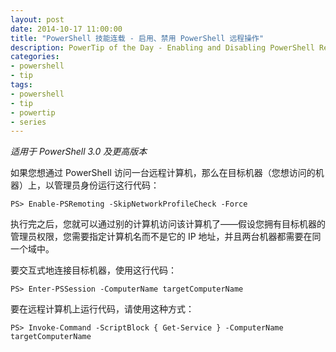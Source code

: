 ```yaml
---
layout: post
date: 2014-10-17 11:00:00
title: "PowerShell 技能连载 - 启用、禁用 PowerShell 远程操作"
description: PowerTip of the Day - Enabling and Disabling PowerShell Remoting
categories:
- powershell
- tip
tags:
- powershell
- tip
- powertip
- series
---
```

_适用于 PowerShell 3.0 及更高版本_

如果您想通过 PowerShell 访问一台远程计算机，那么在目标机器（您想访问的机器）上，以管理员身份运行这行代码：

    PS> Enable-PSRemoting -SkipNetworkProfileCheck -Force

执行完之后，您就可以通过别的计算机访问该计算机了——假设您拥有目标机器的管理员权限，您需要指定计算机名而不是它的 IP 地址，并且两台机器都需要在同一个域中。

要交互式地连接目标机器，使用这行代码：

    PS> Enter-PSSession -ComputerName targetComputerName

要在远程计算机上运行代码，请使用这种方式：

    PS> Invoke-Command -ScriptBlock { Get-Service } -ComputerName targetComputerName

<!--本文国际来源：[Enabling and Disabling PowerShell Remoting](http://community.idera.com/powershell/powertips/b/tips/posts/enabling-and-disabling-powershell-remoting)-->
